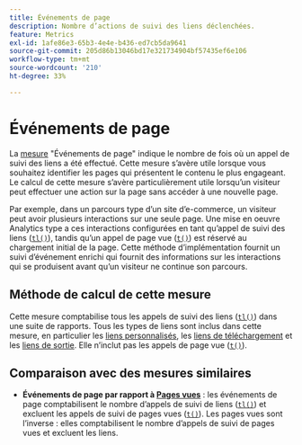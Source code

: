 ```yaml
---
title: Événements de page
description: Nombre d’actions de suivi des liens déclenchées.
feature: Metrics
exl-id: 1afe86e3-65b3-4e4e-b436-ed7cb5da9641
source-git-commit: 205d86b13046bd17e321734904bf57435ef6e106
workflow-type: tm+mt
source-wordcount: '210'
ht-degree: 33%

---
```


# Événements de page

La [mesure](overview.md) &quot;Événements de page&quot; indique le nombre de fois où un appel de suivi des liens a été effectué. Cette mesure s’avère utile lorsque vous souhaitez identifier les pages qui présentent le contenu le plus engageant. Le calcul de cette mesure s’avère particulièrement utile lorsqu’un visiteur peut effectuer une action sur la page sans accéder à une nouvelle page.

Par exemple, dans un parcours type d’un site d’e-commerce, un visiteur peut avoir plusieurs interactions sur une seule page. Une mise en oeuvre Analytics type a ces interactions configurées en tant qu’appel de suivi des liens ([`tl()`](/help/implement/vars/functions/tl-method.md)), tandis qu’un appel de page vue ([`t()`](/help/implement/vars/functions/t-method.md)) est réservé au chargement initial de la page. Cette méthode d’implémentation fournit un suivi d’événement enrichi qui fournit des informations sur les interactions qui se produisent avant qu’un visiteur ne continue son parcours.

## Méthode de calcul de cette mesure

Cette mesure comptabilise tous les appels de suivi des liens ([`tl()`](/help/implement/vars/functions/tl-method.md)) dans une suite de rapports. Tous les types de liens sont inclus dans cette mesure, en particulier les [liens personnalisés](../dimensions/custom-link.md), les [liens de téléchargement](../dimensions/download-link.md) et les [liens de sortie](../dimensions/exit-link.md). Elle n’inclut pas les appels de page vue ([`t()`](/help/implement/vars/functions/t-method.md)).

## Comparaison avec des mesures similaires

* **Événements de page par rapport à [Pages vues](page-views.md)** : les événements de page comptabilisent le nombre d’appels de suivi de liens ([`tl()`](/help/implement/vars/functions/tl-method.md)) et excluent les appels de suivi de pages vues ([`t()`](/help/implement/vars/functions/t-method.md)). Les pages vues sont l’inverse : elles comptabilisent le nombre d’appels de suivi de pages vues et excluent les liens.
